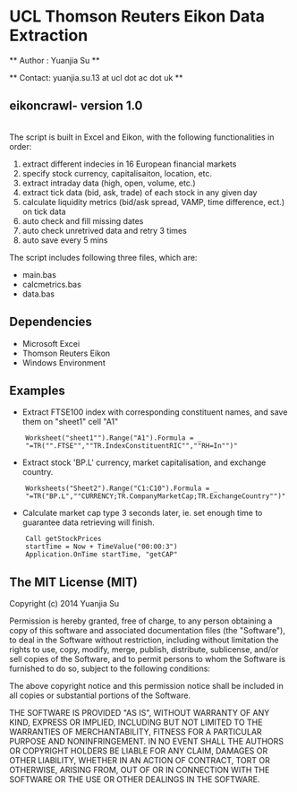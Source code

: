 UCL Thomson Reuters Eikon Data Extraction
==


** Author : Yuanjia Su  **

** Contact: yuanjia.su.13 at ucl dot ac dot uk **


eikoncrawl- version 1.0 
---

<br/>The script is built in Excel and Eikon, with the following functionalities in order:


1. extract different indecies in 16 European financial markets 
2. specify stock currency, capitalisaiton, location, etc.
3. extract intraday data (high, open, volume, etc.)
4. extract tick data (bid, ask, trade) of each stock in any given day 
5. calculate liquidity metrics (bid/ask spread, VAMP, time difference, ect.) on tick data 
6. auto check and fill missing dates
7. auto check unretrived data and retry 3 times 
8. auto save every 5 mins  


The script includes following three files, which are:

- main.bas
- calcmetrics.bas 
- data.bas 


Dependencies
---

- Microsoft Excei
- Thomson Reuters Eikon
- Windows Environment


Examples
---

- Extract FTSE100 index with corresponding constituent names, and save them on 
"sheet1" cell "A1"
    
```
   	Worksheet("sheet1"").Range("A1").Formula = _
    "=TR("".FTSE"",""TR.IndexConstituentRIC"",""RH=In"")" 
```


- Extract stock 'BP.L' currency, market capitalisation, and exchange country. 

```
	Worksheets("Sheet2").Range("C1:C10").Formula = _
	"=TR("BP.L",""CURRENCY;TR.CompanyMarketCap;TR.ExchangeCountry"")"
```

- Calculate market cap type 3 seconds later, ie. set enough time to guarantee data retrieving will finish. 

```
    Call getStockPrices
    startTime = Now + TimeValue("00:00:3")
    Application.OnTime startTime, "getCAP"
```


The MIT License (MIT)
---

Copyright (c) 2014 Yuanjia Su

Permission is hereby granted, free of charge, to any person obtaining a copy of this software and associated documentation files (the "Software"), to deal in the Software without restriction, including without limitation the rights to use, copy, modify, merge, publish, distribute, sublicense, and/or sell copies of the Software, and to permit persons to whom the Software is furnished to do so, subject to the following conditions:

The above copyright notice and this permission notice shall be included in all copies or substantial portions of the Software.

THE SOFTWARE IS PROVIDED "AS IS", WITHOUT WARRANTY OF ANY KIND, EXPRESS OR IMPLIED, INCLUDING BUT NOT LIMITED TO THE WARRANTIES OF MERCHANTABILITY, FITNESS FOR A PARTICULAR PURPOSE AND NONINFRINGEMENT. IN NO EVENT SHALL THE AUTHORS OR COPYRIGHT HOLDERS BE LIABLE FOR ANY CLAIM, DAMAGES OR OTHER LIABILITY, WHETHER IN AN ACTION OF CONTRACT, TORT OR OTHERWISE, ARISING FROM, OUT OF OR IN CONNECTION WITH THE SOFTWARE OR THE USE OR OTHER DEALINGS IN THE SOFTWARE.


